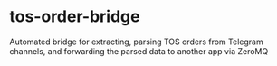 # tos-order-bridge
Automated bridge for extracting, parsing TOS orders from Telegram channels, and forwarding the parsed data to another app via ZeroMQ
